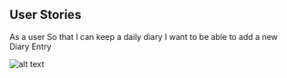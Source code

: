 ## User Stories

As a user
So that I can keep a daily diary
I want to be able to add a new Diary Entry

![alt text](https://www.dropbox.com/s/kv8yvkp5s2n7jbp/Daily%20Diary.png?dl=0)

